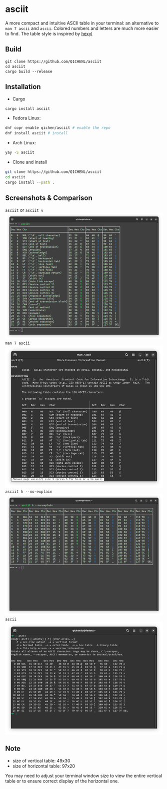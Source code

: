 # asciit

A more compact and intuitive ASCII table in your terminal: an alternative to `man 7 ascii` and `ascii`. Colored numbers and letters are much more easier to find. The table style is inspired by [hexyl](https://github.com/sharkdp/hexyl)

## Build

```shell
git clone https://github.com/Q1CHENL/asciit
cd asciit
cargo build --release
```

## Installation

- Cargo
```bash
cargo install asciit
```

- Fedora Linux:

```bash
dnf copr enable qichen/asciit # enable the repo 
dnf install asciit # install
```

- Arch Linux:

```bash
yay -S asciit
```

- Clone and install

```bash
git clone https://github.com/Q1CHENL/asciit
cd asciit
cargo install --path .
```

## Screenshots & Comparison

`asciit` or `asciit v`
![UI](assets/screenshot-v.png)
`man 7 ascii`
![UI](assets/man7ascii.png)
`asciit h --no-explain`
![UI](assets/screenshot-h-no-explain.png)
`ascii`
![UI](assets/ascii.png)


## Note

- size of vertical table: 49x30
- size of horizontal table: 97x20

You may need to adjust your terminal window size to view the entire vertical table or to ensure correct display of the horizontal one.
